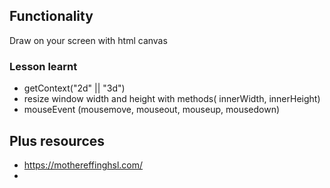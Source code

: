 ## Functionality
Draw on your screen with html canvas

### Lesson learnt
- getContext("2d" || "3d")
- resize window width and height with methods( innerWidth, innerHeight)
- mouseEvent (mousemove, mouseout, mouseup, mousedown)

## Plus resources 
- https://mothereffinghsl.com/
- 